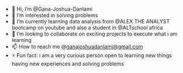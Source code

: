 - 👋 Hi, I’m @Gana-Joshua-Danlami
- 👀 I’m interested in solving problems
- 🌱 I’m currently learning data analysis from @ALEX THE ANALYST bootcamp on youtube and also a student in @ALTschool africa
- 💞️ I’m looking to collaborate on exciting projects to execute what i am learning 
- 📫 How to reach me @ganajoshuadanlami@gmail.com
- ⚡ Fun fact: i am a very curious person open to learning new things having new experiences and solving problems 

<!---
Gana-Joshua-Danlami/Gana-Joshua-Danlami is a ✨ special ✨ repository because its `README.md` (this file) appears on your GitHub profile.
You can click the Preview link to take a look at your changes.
--->
